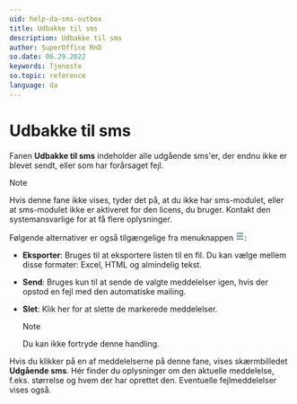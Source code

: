 ```yaml
---
uid: help-da-sms-outbox
title: Udbakke til sms
description: Udbakke til sms
author: SuperOffice RnD
so.date: 06.29.2022
keywords: Tjeneste
so.topic: reference
language: da
---
```


# Udbakke til sms

Fanen **Udbakke til sms** indeholder alle udgående sms'er, der endnu ikke er blevet sendt, eller som har forårsaget fejl.

> [!NOTE]
> Hvis denne fane ikke vises, tyder det på, at du ikke har sms-modulet, eller at sms-modulet ikke er aktiveret for den licens, du bruger. Kontakt den systemansvarlige for at få flere oplysninger.

Følgende alternativer er også tilgængelige fra menuknappen ![ikon][img1]:

* **Eksporter**: Bruges til at eksportere listen til en fil. Du kan vælge mellem disse formater: Excel, HTML og almindelig tekst.

* **Send**: Bruges kun til at sende de valgte meddelelser igen, hvis der opstod en fejl med den automatiske mailing.

* **Slet**: Klik her for at slette de markerede meddelelser.

    > [!NOTE]
    > Du kan ikke fortryde denne handling.

Hvis du klikker på en af meddelelserne på denne fane, vises skærmbilledet **Udgående sms**. Hér finder du oplysninger om den aktuelle meddelelse, f.eks. størrelse og hvem der har oprettet den. Eventuelle fejlmeddelelser vises også.

<!-- Referenced links -->

<!-- Referenced images -->
[img1]: ../../../../../media/icons/btn-menu.png
